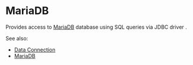 <!-- TITLE: MariaDB -->
<!-- SUBTITLE: -->

# MariaDB

Provides access to [MariaDB](https://mariadb.org/) database
using SQL queries via JDBC driver . 

See also:

  * [Data Connection](../data-connection.md)
  * [MariaDB](https://mariadb.org/)
